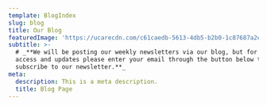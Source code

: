 ```yaml
---
template: BlogIndex
slug: blog
title: Our Blog
featuredImage: 'https://ucarecdn.com/c61caedb-5613-4db5-b2b0-1c87687a2e43/'
subtitle: >-
  # _**We will be posting our weekly newsletters via our blog, but for quicker
  access and updates please enter your email through the button below to
  subscribe to our newsletter.**_
meta:
  description: This is a meta description.
  title: Blog Page
---
```


